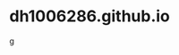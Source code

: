# dh1006286.github.io

<a href="file:///C:/Users/dh1006286/OneDrive%20-%20Ozarks%20Technical%20Community%20College/Exam3webdev/contact.html">g</a>
